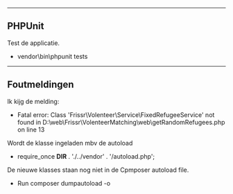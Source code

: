 -------
PHPUnit
-------

Test de applicatie.

- vendor\bin\phpunit tests

-------------
Foutmeldingen
-------------

Ik kijg de melding:
- Fatal error: Class 'Frissr\Volenteer\Service\FixedRefugeeService' not found in D:\web\Frissr\VolenteerMatching\web\getRandomRefugees.php on line 13

Wordt de klasse ingeladen mbv de autoload
- require_once __DIR__ . './../vendor' . '/autoload.php';

De nieuwe klasses staan nog niet in de Cpmposer autoload file.
- Run composer dumpautoload -o


